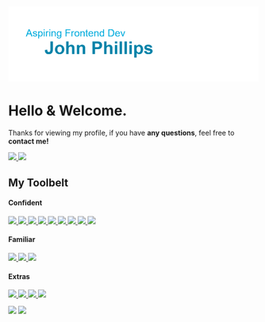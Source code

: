 <img src="./assets/banner.png">

# Hello & Welcome.

Thanks for viewing my profile, if you have **any questions**, feel free to **contact me!**
<p align = "left">
  <a href="https://mail.google.com/mail/?extsrc=mailto&url=mailto%3A%3Fto%3Dcoldlombax@gmail.com" target="blank"> 
    <img src="https://img.shields.io/badge/Framework-gmail-EA4335?label=&style=for-the-badge&logo=gmail&logoColor=white">
  </a>
  
  <a href="https://www.linkedin.com/in/john-phillips-8895a020b/." target="_blank"> 
    <img src="https://img.shields.io/badge/Framework-linkedin-0A66C2?label=&style=for-the-badge&logo=linkedin&logoColor="white">
  </a>
</p>


## My Toolbelt    
#### Confident
<p align = "left">
   <a href="https://developer.mozilla.org/en-US/docs/Glossary/HTML5" target="blank"> 
    <img src="https://img.shields.io/badge/html5-333?label=&style=for-the-badge&logo=html5">
  </a>
  <a href="https://developer.mozilla.org/en-US/docs/Web/CSS" target="blank"> 
    <img src="https://img.shields.io/badge/css3-333?label=&style=for-the-badge&logo=css3">
  </a>
  <a href="https://www.javascript.com/" target="blank"> 
    <img src="https://img.shields.io/badge/javascript-333?label=&style=for-the-badge&logo=javascript">
  </a>
  <a href="https://www.typescriptlang.org/" target="blank"> 
    <img src="https://img.shields.io/badge/typescript-333?label=&style=for-the-badge&logo=typescript">
  </a>
  <a href="https://reactjs.org/" target="blank"> 
    <img src="https://img.shields.io/badge/react-333?label=&style=for-the-badge&logo=react">
  </a>
  <a href="https://www.json.org/json-en.html" target="blank"> 
    <img src="https://img.shields.io/badge/json-333?label=&style=for-the-badge&logo=json">
  </a>
  <a href="https://www.npmjs.com/" target="blank"> 
    <img src="https://img.shields.io/badge/npm-333?label=&style=for-the-badge&logo=npm">
  </a>
  <a href="https://git-scm.com/" target="blank"> 
    <img src="https://img.shields.io/badge/git-333?label=&style=for-the-badge&logo=git">
  </a>
  <a href="https://tailwindcss.com/" target="blank"> 
    <img src="https://img.shields.io/badge/tailwind-333?label=&style=for-the-badge&logo=tailwindcss">
  </a>
</p>
                                                                                                 
#### Familiar
<p align = "left">
   <a href="https://docs.microsoft.com/en-us/dotnet/csharp/" target="blank"> 
    <img src="https://img.shields.io/badge/csharp-333?label=&style=for-the-badge&logo=csharp">
  </a>
  <a href="https://www.php.net/" target="blank"> 
    <img src="https://img.shields.io/badge/php-333?label=&style=for-the-badge&logo=php">
  </a>
  <a href="https://angular.io/" target="blank"> 
    <img src="https://img.shields.io/badge/angular-333?label=&style=for-the-badge&logo=angular">
  </a>
</p>
                                                                                                         
#### Extras
<p align = "left">
   <a href="https://code.visualstudio.com/" target="blank"> 
    <img src="https://img.shields.io/badge/Framework-visual studio code-333?label=&style=for-the-badge&logo=visualstudiocode">
  </a>
  <a href="https://unity.com/" target="blank"> 
    <img src="https://img.shields.io/badge/unity-333?label=&style=for-the-badge&logo=unity">
  </a>
  <a href="https://www.adobe.com/uk/products/photoshop.html" target="blank"> 
    <img src="https://img.shields.io/badge/photoshop-333?label=&style=for-the-badge&logo=adobephotoshop">
  </a>
  <a href="https://www.figma.com/files/recent?fuid=938221243420755238" target="blank"> 
    <img src="https://img.shields.io/badge/figma-333?label=&style=for-the-badge&logo=figma">
  </a>
</p>
                                                                                                        
<!--START_SECTION:waka-->

<!--END_SECTION:waka-->
                                                                                                                               
<p align = "left">
  <img src = "http://github-readme-streak-stats.herokuapp.com?user=coldlombax&ring=00ACDD&fire=0083A9&sideLabels=00ACDD&currStreakLabel=0083A9" width=400>
  <img src = "https://github-readme-stats.vercel.app/api?username=coldlombax&title_color=00ACDDFF&show_icons=true&icon_color=0083A9" width=400>
</p>
